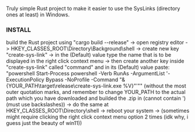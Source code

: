 Truly simple Rust project to make it easier to use the SysLinks (directory ones at least) in Windows.

### INSTALL

build the Rust project using "cargo build --release" -> open registry editor -> HKEY_CLASSES_ROOT\Directory\Background\shell -> create new key "create-sys-link" -> in the (Default) value type the name that is to be displayed in the right click context menu -> then create another key inside "create-sys-link" called "command" and in its (Default) value paste: "powershell Start-Process powershell -Verb RunAs -ArgumentList '-ExecutionPolicy Bypass -NoProfile -Command "& {YOUR_PATH\target\release\create-sys-link.exe %V}"'"" (without the most outer quotation marks, and remember to change YOUR_PATH to the actual path which you have downloaded and builded the .zip in (cannot contain ') (must use backslashes)) -> do the same at HKEY_CLASSES_ROOT\Directory\shell -> reboot your system -> (sometimes might require clicking the right click context menu option 2 times (idk why, i guess just the beauty of win11))
